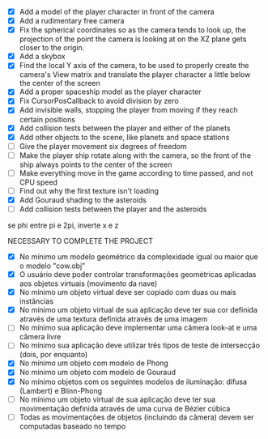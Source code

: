 - [x] Add a model of the player character in front of the camera
- [x] Add a rudimentary free camera
- [x] Fix the spherical coordinates so as the camera tends to look up, the projection of the point the camera is looking at on the XZ plane gets closer to the origin.
- [x] Add a skybox
- [x] Find the local Y axis of the camera, to be used to properly create the camera's View matrix and translate the player character a little below the center of the screen
- [x] Add a proper spaceship model as the player character
- [x] Fix CursorPosCallback to avoid division by zero
- [x] Add invisible walls, stopping the player from moving if they reach certain positions
- [x] Add collision tests between the player and either of the planets
- [x] Add other objects to the scene, like planets and space stations
- [ ] Give the player movement six degrees of freedom
- [ ] Make the player ship rotate along with the camera, so the front of the ship always points to the center of the screen
- [ ] Make everything move in the game according to time passed, and not CPU speed
- [ ] Find out why the first texture isn't loading
- [x] Add Gouraud shading to the asteroids
- [ ] Add collision tests between the player and the asteroids

se phi entre pi e 2pi, inverte x e z

NECESSARY TO COMPLETE THE PROJECT
- [x] No mínimo um modelo geométrico da complexidade igual ou maior que o modelo "cow.obj"
- [x] O usuário deve poder controlar transformações geométricas aplicadas aos objetos virtuais (movimento da nave)
- [x] No mínimo um objeto virtual deve ser copiado com duas ou mais instâncias
- [x] No mínimo um objeto virtual de sua aplicação deve ter sua cor definida através de uma textura definida através de uma imagem
- [ ] No mínimo sua aplicação deve implementar uma câmera look-at e uma câmera livre
- [ ] No mínimo sua aplicação deve utilizar três tipos de teste de intersecção (dois, por enquanto)
- [x] No mínimo um objeto com modelo de Phong
- [x] No mínimo um objeto com modelo de Gouraud
- [x] No mínimo objetos com os seguintes modelos de iluminação: difusa (Lambert) e Blinn-Phong
- [ ] No mínimo um objeto virtual de sua aplicação deve ter sua movimentação definida através de uma curva de Bézier cúbica
- [ ] Todas as movimentações de objetos (incluindo da câmera) devem ser computadas baseado no tempo
